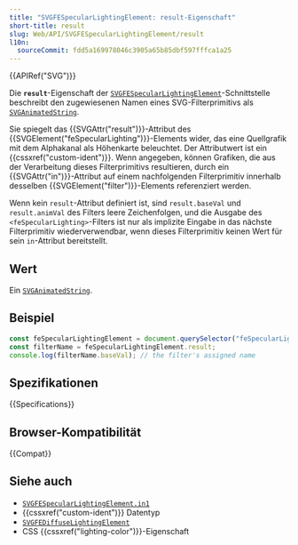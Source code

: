 ```yaml
---
title: "SVGFESpecularLightingElement: result-Eigenschaft"
short-title: result
slug: Web/API/SVGFESpecularLightingElement/result
l10n:
  sourceCommit: fdd5a169978046c3905a65b85dbf597fffca1a25
---
```


{{APIRef("SVG")}}

Die **`result`**-Eigenschaft der [`SVGFESpecularLightingElement`](/de/docs/Web/API/SVGFESpecularLightingElement)-Schnittstelle beschreibt den zugewiesenen Namen eines SVG-Filterprimitivs als [`SVGAnimatedString`](/de/docs/Web/API/SVGAnimatedString).

Sie spiegelt das {{SVGAttr("result")}}-Attribut des {{SVGElement("feSpecularLighting")}}-Elements wider, das eine Quellgrafik mit dem Alphakanal als Höhenkarte beleuchtet. Der Attributwert ist ein {{cssxref("custom-ident")}}. Wenn angegeben, können Grafiken, die aus der Verarbeitung dieses Filterprimitivs resultieren, durch ein {{SVGAttr("in")}}-Attribut auf einem nachfolgenden Filterprimitiv innerhalb desselben {{SVGElement("filter")}}-Elements referenziert werden.

Wenn kein `result`-Attribut definiert ist, sind `result.baseVal` und `result.animVal` des Filters leere Zeichenfolgen, und die Ausgabe des `<feSpecularLighting>`-Filters ist nur als implizite Eingabe in das nächste Filterprimitiv wiederverwendbar, wenn dieses Filterprimitiv keinen Wert für sein `in`-Attribut bereitstellt.

## Wert

Ein [`SVGAnimatedString`](/de/docs/Web/API/SVGAnimatedString).

## Beispiel

```js
const feSpecularLightingElement = document.querySelector("feSpecularLighting");
const filterName = feSpecularLightingElement.result;
console.log(filterName.baseVal); // the filter's assigned name
```

## Spezifikationen

{{Specifications}}

## Browser-Kompatibilität

{{Compat}}

## Siehe auch

- [`SVGFESpecularLightingElement.in1`](/de/docs/Web/API/SVGFESpecularLightingElement/in1)
- {{cssxref("custom-ident")}} Datentyp
- [`SVGFEDiffuseLightingElement`](/de/docs/Web/API/SVGFEDiffuseLightingElement)
- CSS {{cssxref("lighting-color")}}-Eigenschaft
